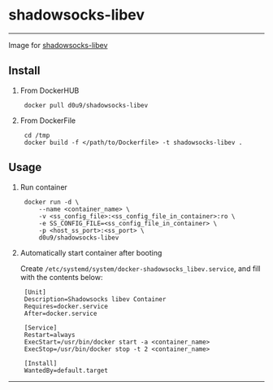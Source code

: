 # shadowsocks-libev

---

Image for [shadowsocks-libev][shadowsocks_libev]

[shadowsocks_libev]: https://github.com/shadowsocks/shadowsocks-libev

## Install

1. From DockerHUB

        docker pull d0u9/shadowsocks-libev

2. From DockerFile

        cd /tmp
        docker build -f </path/to/Dockerfile> -t shadowsocks-libev .

## Usage

1. Run container

        docker run -d \
            --name <container_name> \
            -v <ss_config_file>:<ss_config_file_in_container>:ro \
            -e SS_CONFIG_FILE=<ss_config_file_in_container> \
            -p <host_ss_port>:<ss_port> \
            d0u9/shadowsocks-libev


2. Automatically start container after booting

    Create `/etc/systemd/system/docker-shadowsocks_libev.service`, and fill
    with the contents below:

        [Unit]
        Description=Shadowsocks libev Container
        Requires=docker.service
        After=docker.service

        [Service]
        Restart=always
        ExecStart=/usr/bin/docker start -a <container_name>
        ExecStop=/usr/bin/docker stop -t 2 <container_name>

        [Install]
        WantedBy=default.target

---


